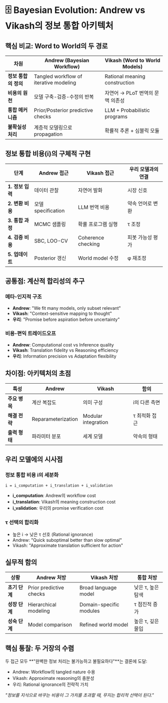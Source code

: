 # 🗄️ Bayesian Evolution: Andrew vs Vikash의 정보 통합 아키텍처

## 핵심 비교: Word to World의 두 경로

| 차원 | Andrew (Bayesian Workflow) | Vikash (Word to World Models) |
|------|---------------------------|------------------------------|
| **정보 통합의 정의** | Tangled workflow of iterative modeling | Rational meaning construction |
| **비용의 원천** | 모델 구축-검증-수정의 반복 | 자연어 → PLoT 번역의 문맥 의존성 |
| **통합 메커니즘** | Prior/Posterior predictive checks | LLM + Probabilistic programs |
| **불확실성 처리** | 계층적 모델링으로 propagation | 확률적 추론 + 심볼릭 모듈 |

## 정보 통합 비용(i)의 구체적 구현

| 단계 | Andrew 접근 | Vikash 접근 | 우리 모델과의 연결 |
|------|------------|------------|------------------|
| **1. 정보 입력** | 데이터 관찰 | 자연어 발화 | 시장 신호 |
| **2. 변환 비용** | 모델 specification | LLM 번역 비용 | 약속 언어로 변환 |
| **3. 통합 과정** | MCMC 샘플링 | 확률 프로그램 실행 | τ 조정 |
| **4. 검증 비용** | SBC, LOO-CV | Coherence checking | 피봇 가능성 평가 |
| **5. 업데이트** | Posterior 갱신 | World model 수정 | φ 재조정 |

## 공통점: 계산적 합리성의 추구

### 메타-인지적 구조
- **Andrew**: "We fit many models, only subset relevant"
- **Vikash**: "Context-sensitive mapping to thought"
- **우리**: "Promise before aspiration before uncertainty"

### 비용-편익 트레이드오프
- **Andrew**: Computational cost vs Inference quality
- **Vikash**: Translation fidelity vs Reasoning efficiency  
- **우리**: Information precision vs Adaptation flexibility

## 차이점: 아키텍처의 초점

| 특성 | Andrew | Vikash | 함의 |
|-----|--------|--------|------|
| **주요 병목** | 계산 복잡도 | 의미 구성 | i의 다른 측면 |
| **해결 전략** | Reparameterization | Modular integration | τ 최적화 접근 |
| **출력 형태** | 파라미터 분포 | 세계 모델 | 약속의 형태 |

## 우리 모델에의 시사점

### 정보 통합 비용 i의 세분화
```
i = i_computation + i_translation + i_validation
```

- **i_computation**: Andrew의 workflow cost
- **i_translation**: Vikash의 meaning construction cost  
- **i_validation**: 우리의 promise verification cost

### τ 선택의 합리화
- 높은 i → 낮은 τ 선호 (Rational ignorance)
- Andrew: "Quick suboptimal better than slow optimal"
- Vikash: "Approximate translation sufficient for action"

## 실무적 함의

| 상황 | Andrew 처방 | Vikash 처방 | 통합 처방 |
|------|------------|------------|----------|
| **초기 단계** | Prior predictive checks | Broad language model | 낮은 τ, 높은 탐색 |
| **성장 단계** | Hierarchical modeling | Domain-specific modules | τ 점진적 증가 |
| **성숙 단계** | Model comparison | Refined world model | 높은 τ, 깊은 몰입 |

## 핵심 통찰: 두 거장의 수렴

두 접근 모두 **"완벽한 정보 처리는 불가능하고 불필요하다"**는 결론에 도달:
- Andrew: Workflow의 tangled nature 수용
- Vikash: Approximate reasoning의 충분성
- 우리: Rational ignorance의 전략적 가치

*"정보를 지식으로 바꾸는 비용이 그 가치를 초과할 때, 무지는 합리적 선택이 된다."*